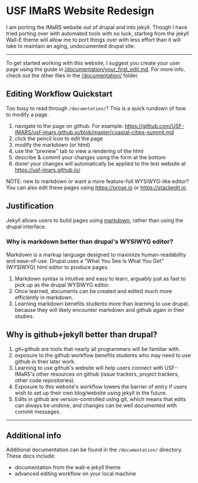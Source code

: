 # USF IMaRS Website Redesign

I am porting the IMaRS website out of drupal and into jekyll.
Though I have tried porting over with automated tools with no luck,
starting from the jekyll Wall-E theme will allow me to
port things over with less effort than it will take to maintain an aging, undocumented drupal site.

--------------------------------------------------------------------

To get started working with this website, I suggest you create your user page using the guide in [/documentation/your_first_edit.md](https://github.com/USF-IMARS/usf-imars.github.io/blob/master/documentation/your_first_edit.md).
For more info, check out the other files in the [/documentation/](https://github.com/USF-IMARS/usf-imars.github.io/blob/master/documentation/) folder.

## Editing Workflow Quickstart
Too busy to read through `/documntation/`? This is a quick rundown of how to modify a page.
1. navigate to the page on github. For example: https://github.com/USF-IMARS/usf-imars.github.io/blob/master/coastal-cities-summit.md
2. click the pencil icon to edit the page
3. modify the markdown (or html)
4. use the "preview" tab to view a rendering of the html
5. describe & commit your changes using the form at the bottom
6. done! your changes will automatically be applied to the test website at https://usf-imars.github.io/

NOTE: new to markdown or want a more feature-full WYSiWYG-like editor? You can also edit these pages using https://prose.io or https://stackedit.io.

## Justification
Jekyll allows users to build pages using [markdown](https://en.wikipedia.org/wiki/Markdown), rather than using the drupal interface.

### Why is markdown better than drupal's WYSIWYG editor?
Markdown is a markup language designed to maximize human-readability and ease-of-use.
Drupal uses a "What You See Is What You Get" (WYSIWYG) html editor to produce pages.

1. Markdown syntax is intuitive and easy to learn, arguably just as fast to pick up as the drupal WYSIWYG editor.
2. Once learned, documents can be created and edited much more efficiently in markdown.
3. Learning markdown benefits students more than learning to use drupal, because they will likely encounter markdown and github again in their studies.

## Why is github+jekyll better than drupal?
1. git+github are tools that nearly all programmers will be familiar with.
2. exposure to the github workflow benefits students who may need to use github in their later work.
3. Learning to use github's website will help users connect with USF-IMaRS's other resources on github (issue trackers, project trackers, other code repositories).
4. Exposure to this website's workflow lowers the barrier of entry if users wish to set up their own blog/website using jekyll in the future.
5. Edits in github are version-controlled using git, which means that edits can always be undone, and changes can be well documented with commit messages.

--------------------------------------------------------------------

## Additional info
Additional documentation can be found in the `/documentation/` directory.
These docs include:

* documentation from the wall-e jekyll theme
* advanced editing workflow on your local machine
